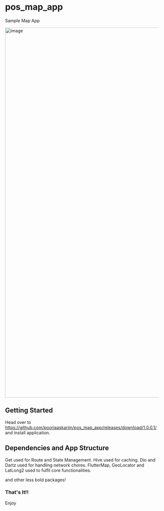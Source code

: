 # pos_map_app
Sample Map App

<img width="604" height="1210" alt="image" src="https://github.com/user-attachments/assets/f03e855b-6ebc-4677-8d10-f5a52647c820" />


## Getting Started

Head over to https://github.com/pooriaaskarim/pos_map_app/releases/download/1.0.0.1/ and install application. 

## Dependencies and App Structure

Get used for Route and State Management.
Hive used for caching.
Dio and Dartz used for handling network chores.
FlutterMap, GeoLocator and LatLong2 used to fulfil core functionalities.

and other less bold packages!

### That's It!!

Enjoy
